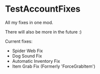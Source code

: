 # TestAccountFixes

All my fixes in one mod.

There will also be more in the future :)

Current fixes:
- Spider Web Fix
- Dog Sound Fix
- Automatic Inventory Fix
- Item Grab Fix (Formerly 'ForceGrabItem')
